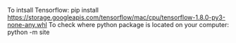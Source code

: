 To intsall Tensorflow: pip install https://storage.googleapis.com/tensorflow/mac/cpu/tensorflow-1.8.0-py3-none-any.whl
To check where python package is located on your computer: python -m site
